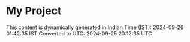 # My Project

This content is dynamically generated in Indian Time (IST): 2024-09-26 01:42:35 IST
Converted to UTC: 2024-09-25 20:12:35 UTC
